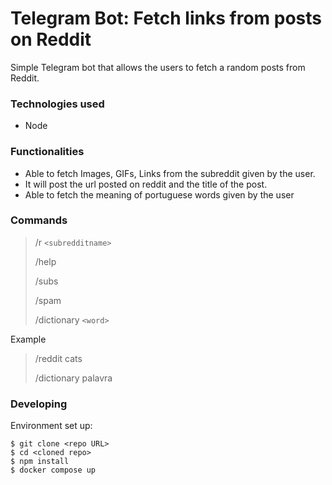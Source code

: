 # Telegram Bot: Fetch links from posts on Reddit

Simple Telegram bot that allows the users to fetch a random posts from Reddit.

### Technologies used

* Node

### Functionalities

* Able to fetch Images, GIFs, Links from the subreddit given by the user.
* It will post the url posted on reddit and the title of the post.
* Able to fetch the meaning of portuguese words given by the user

### Commands

> /r `<subredditname>`
> 
> /help
> 
> /subs
> 
> /spam
> 
> /dictionary `<word>`

Example

> /reddit cats
>
> /dictionary palavra

### Developing
Environment set up:
``` 
$ git clone <repo URL> 
$ cd <cloned repo>
$ npm install
$ docker compose up
```